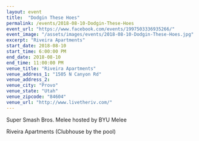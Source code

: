 ```yaml
---
layout: event
title:  "Dodgin These Hoes"
permalink: /events/2018-08-10-Dodgin-These-Hoes
event_url: "https://www.facebook.com/events/1997503336935266/"
event_image: "/assets/images/events/2018-08-10-Dodgin-These-Hoes.jpg"
excerpt: "Riveira Apartments"
start_date: 2018-08-10
start_time: 6:00:00 PM
end_date: 2018-08-10
end_time: 11:00:00 PM
venue_title: "Riveira Apartments"
venue_address_1: "1505 N Canyon Rd"
venue_address_2:
venue_city: "Provo"
venue_state: "Utah"
venue_zipcode: "84604"
venue_url: "http://www.livetheriv.com/"
---
```


Super Smash Bros. Melee hosted by BYU Melee

Riveira Apartments (Clubhouse by the pool)
